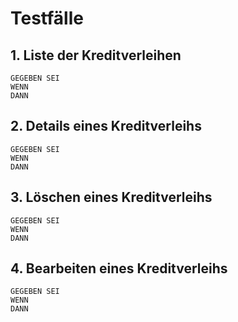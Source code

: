 # Testfälle



## 1. Liste der Kreditverleihen

```
GEGEBEN SEI
WENN
DANN
```

## 2. Details eines Kreditverleihs

```
GEGEBEN SEI
WENN
DANN
```

## 3. Löschen eines Kreditverleihs

```
GEGEBEN SEI
WENN
DANN
```

## 4. Bearbeiten eines Kreditverleihs

```
GEGEBEN SEI
WENN
DANN
```
